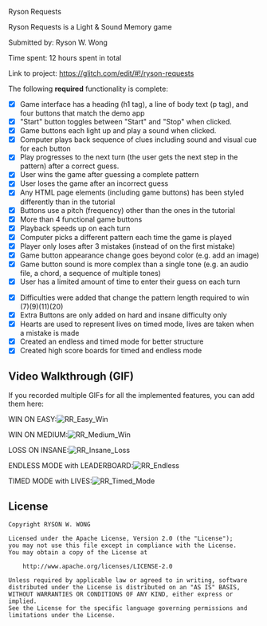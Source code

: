 Ryson Requests

Ryson Requests is a Light & Sound Memory game

Submitted by: Ryson W. Wong

Time spent: 12 hours spent in total

Link to project: https://glitch.com/edit/#!/ryson-requests

The following **required** functionality is complete:

* [X] Game interface has a heading (h1 tag), a line of body text (p tag), and four buttons that match the demo app
* [X] "Start" button toggles between "Start" and "Stop" when clicked. 
* [X] Game buttons each light up and play a sound when clicked. 
* [X] Computer plays back sequence of clues including sound and visual cue for each button
* [X] Play progresses to the next turn (the user gets the next step in the pattern) after a correct guess. 
* [X] User wins the game after guessing a complete pattern
* [X] User loses the game after an incorrect guess
* [X] Any HTML page elements (including game buttons) has been styled differently than in the tutorial
* [X] Buttons use a pitch (frequency) other than the ones in the tutorial
* [X] More than 4 functional game buttons
* [X] Playback speeds up on each turn
* [X] Computer picks a different pattern each time the game is played
* [X] Player only loses after 3 mistakes (instead of on the first mistake)
* [X] Game button appearance change goes beyond color (e.g. add an image)
* [X] Game button sound is more complex than a single tone (e.g. an audio file, a chord, a sequence of multiple tones)
* [X] User has a limited amount of time to enter their guess on each turn
- [X] Difficulties were added that change the pattern length required to win (7)(9)(11)(20)
- [X] Extra Buttons are only added on hard and insane difficulty only
- [X] Hearts are used to represent lives on timed mode, lives are taken when a mistake is made
- [X] Created an endless and timed mode for better structure
- [X] Created high score boards for timed and endless mode

## Video Walkthrough (GIF)

If you recorded multiple GIFs for all the implemented features, you can add them here:

WIN ON EASY:![RR_Easy_Win](https://user-images.githubusercontent.com/91065673/163972945-80d756da-52d8-4f17-b35f-d8b7f3227652.gif)

WIN ON MEDIUM:![RR_Medium_Win](https://user-images.githubusercontent.com/91065673/163972964-24b06950-b081-4c8b-93e9-465a1079ee7b.gif)

LOSS ON INSANE:![RR_Insane_Loss](https://user-images.githubusercontent.com/91065673/163973033-1a9a2d5a-d85e-4a66-9f06-288eb295f5af.gif)

ENDLESS MODE with LEADERBOARD:![RR_Endless](https://user-images.githubusercontent.com/91065673/163973076-51340a5b-1066-4315-b3d1-f425330f654b.gif)

TIMED MODE with LIVES:![RR_Timed_Mode](https://user-images.githubusercontent.com/91065673/164883463-3f533673-6037-4055-b518-39d184822507.gif)

## License

    Copyright RYSON W. WONG

    Licensed under the Apache License, Version 2.0 (the "License");
    you may not use this file except in compliance with the License.
    You may obtain a copy of the License at

        http://www.apache.org/licenses/LICENSE-2.0

    Unless required by applicable law or agreed to in writing, software
    distributed under the License is distributed on an "AS IS" BASIS,
    WITHOUT WARRANTIES OR CONDITIONS OF ANY KIND, either express or implied.
    See the License for the specific language governing permissions and
    limitations under the License.

